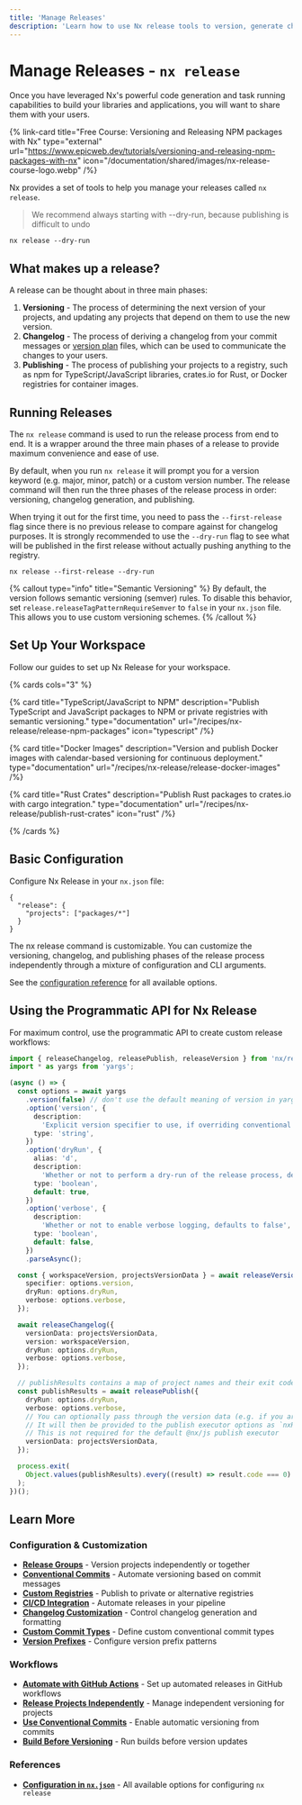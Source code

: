 ```yaml
---
title: 'Manage Releases'
description: 'Learn how to use Nx release tools to version, generate changelogs, and publish your projects with confidence using conventional commits.'
---
```


# Manage Releases - `nx release`

Once you have leveraged Nx's powerful code generation and task running capabilities to build your libraries and applications, you will want to share them with your users.

{% link-card title="Free Course: Versioning and Releasing NPM packages with Nx" type="external" url="https://www.epicweb.dev/tutorials/versioning-and-releasing-npm-packages-with-nx" icon="/documentation/shared/images/nx-release-course-logo.webp" /%}

Nx provides a set of tools to help you manage your releases called `nx release`.

> We recommend always starting with --dry-run, because publishing is difficult to undo

```shell
nx release --dry-run
```

## What makes up a release?

A release can be thought about in three main phases:

1. **Versioning** - The process of determining the next version of your projects, and updating any projects that depend on them to use the new version.
2. **Changelog** - The process of deriving a changelog from your commit messages or [version plan](/recipes/nx-release/file-based-versioning-version-plans) files, which can be used to communicate the changes to your users.
3. **Publishing** - The process of publishing your projects to a registry, such as npm for TypeScript/JavaScript libraries, crates.io for Rust, or Docker registries for container images.

## Running Releases

The `nx release` command is used to run the release process from end to end. It is a wrapper around the three main phases of a release to provide maximum convenience and ease of use.

By default, when you run `nx release` it will prompt you for a version keyword (e.g. major, minor, patch) or a custom version number. The release command will then run the three phases of the release process in order: versioning, changelog generation, and publishing.

When trying it out for the first time, you need to pass the `--first-release` flag since there is no previous release to compare against for changelog purposes. It is strongly recommended to use the `--dry-run` flag to see what will be published in the first release without actually pushing anything to the registry.

```shell
nx release --first-release --dry-run
```

{% callout type="info" title="Semantic Versioning" %}
By default, the version follows semantic versioning (semver) rules. To disable this behavior, set `release.releaseTagPatternRequireSemver` to `false` in your `nx.json` file. This allows you to use custom versioning schemes.
{% /callout %}

## Set Up Your Workspace

Follow our guides to set up Nx Release for your workspace.

{% cards cols="3" %}

{% card title="TypeScript/JavaScript to NPM" description="Publish TypeScript and JavaScript packages to NPM or private registries with semantic versioning." type="documentation" url="/recipes/nx-release/release-npm-packages" icon="typescript" /%}

{% card title="Docker Images" description="Version and publish Docker images with calendar-based versioning for continuous deployment." type="documentation" url="/recipes/nx-release/release-docker-images" /%}

{% card title="Rust Crates" description="Publish Rust packages to crates.io with cargo integration." type="documentation" url="/recipes/nx-release/publish-rust-crates" icon="rust" /%}

{% /cards %}

## Basic Configuration

Configure Nx Release in your `nx.json` file:

```jsonc {% fileName="nx.json" %}
{
  "release": {
    "projects": ["packages/*"]
  }
}
```

The nx release command is customizable. You can customize the versioning, changelog, and publishing phases of the release process independently through a mixture of configuration and CLI arguments.

See the [configuration reference](/reference/nx-json#release) for all available options.

## Using the Programmatic API for Nx Release

For maximum control, use the programmatic API to create custom release workflows:

```ts {% fileName="tools/scripts/release.ts" %}
import { releaseChangelog, releasePublish, releaseVersion } from 'nx/release';
import * as yargs from 'yargs';

(async () => {
  const options = await yargs
    .version(false) // don't use the default meaning of version in yargs
    .option('version', {
      description:
        'Explicit version specifier to use, if overriding conventional commits',
      type: 'string',
    })
    .option('dryRun', {
      alias: 'd',
      description:
        'Whether or not to perform a dry-run of the release process, defaults to true',
      type: 'boolean',
      default: true,
    })
    .option('verbose', {
      description:
        'Whether or not to enable verbose logging, defaults to false',
      type: 'boolean',
      default: false,
    })
    .parseAsync();

  const { workspaceVersion, projectsVersionData } = await releaseVersion({
    specifier: options.version,
    dryRun: options.dryRun,
    verbose: options.verbose,
  });

  await releaseChangelog({
    versionData: projectsVersionData,
    version: workspaceVersion,
    dryRun: options.dryRun,
    verbose: options.verbose,
  });

  // publishResults contains a map of project names and their exit codes
  const publishResults = await releasePublish({
    dryRun: options.dryRun,
    verbose: options.verbose,
    // You can optionally pass through the version data (e.g. if you are using a custom publish executor that needs to be aware of versions)
    // It will then be provided to the publish executor options as `nxReleaseVersionData`
    // This is not required for the default @nx/js publish executor
    versionData: projectsVersionData,
  });

  process.exit(
    Object.values(publishResults).every((result) => result.code === 0) ? 0 : 1
  );
})();
```

## Learn More

### Configuration & Customization

- **[Release Groups](/recipes/nx-release/release-projects-independently)** - Version projects independently or together
- **[Conventional Commits](/recipes/nx-release/automatically-version-with-conventional-commits)** - Automate versioning based on commit messages
- **[Custom Registries](/recipes/nx-release/configure-custom-registries)** - Publish to private or alternative registries
- **[CI/CD Integration](/recipes/nx-release/publish-in-ci-cd)** - Automate releases in your pipeline
- **[Changelog Customization](/recipes/nx-release/configure-changelog-format)** - Control changelog generation and formatting
- **[Custom Commit Types](/recipes/nx-release/customize-conventional-commit-types)** - Define custom conventional commit types
- **[Version Prefixes](/recipes/nx-release/configuration-version-prefix)** - Configure version prefix patterns

### Workflows

- **[Automate with GitHub Actions](/recipes/nx-release/automate-github-releases)** - Set up automated releases in GitHub workflows
- **[Release Projects Independently](/recipes/nx-release/release-projects-independently)** - Manage independent versioning for projects
- **[Use Conventional Commits](/recipes/nx-release/automatically-version-with-conventional-commits)** - Enable automatic versioning from commits
- **[Build Before Versioning](/recipes/nx-release/build-before-versioning)** - Run builds before version updates

### References

- **[Configuration in `nx.json`](/reference/nx-json#release)** - All available options for configuring `nx release`
